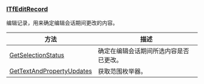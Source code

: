 ### [ITfEditRecord](https://learn.microsoft.com/zh-cn/windows/win32/api/msctf/nn-msctf-itfeditrecord)

编辑记录，用来确定编辑会话期间更改的内容。

方法					|描述
-|-
[GetSelectionStatus][1]			|确定在编辑会话期间所选内容是否已更改。
[GetTextAndPropertyUpdates][2]	|获取范围枚举器。

[1]: https://learn.microsoft.com/zh-cn/windows/win32/api/msctf/nf-msctf-itfeditrecord-getselectionstatus
[2]: https://learn.microsoft.com/zh-cn/windows/win32/api/msctf/nf-msctf-itfeditrecord-gettextandpropertyupdates